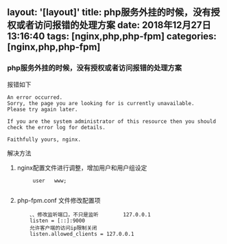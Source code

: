 layout: '[layout]'
title: php服务外挂的时候，没有授权或者访问报错的处理方案
date: 2018年12月27日13:16:40
tags: [nginx,php,php-fpm]
categories: [nginx,php,php-fpm]
---

### php服务外挂的时候，没有授权或者访问报错的处理方案

报错如下

```
An error occurred.
Sorry, the page you are looking for is currently unavailable.
Please try again later.

If you are the system administrator of this resource then you should check the error log for details.

Faithfully yours, nginx.
```


解决方法
1. nginx配置文件进行调整，增加用户和用户组设定
    ```
         user   www;
         
    ```
2. php-fpm.conf 文件修改配置项
    ```
        、、修改监听端口，不只是监听        127.0.0.1
        listen = [::]:9000
        允许客户端的访问ip限制关闭
        listen.allowed_clients = 127.0.0.1

    ```